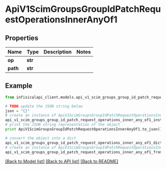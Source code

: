 # ApiV1ScimGroupsGroupIdPatchRequestOperationsInnerAnyOf1


## Properties
Name | Type | Description | Notes
------------ | ------------- | ------------- | -------------
**op** | **str** |  | 
**path** | **str** |  | 

## Example

```python
from infisicalapi_client.models.api_v1_scim_groups_group_id_patch_request_operations_inner_any_of1 import ApiV1ScimGroupsGroupIdPatchRequestOperationsInnerAnyOf1

# TODO update the JSON string below
json = "{}"
# create an instance of ApiV1ScimGroupsGroupIdPatchRequestOperationsInnerAnyOf1 from a JSON string
api_v1_scim_groups_group_id_patch_request_operations_inner_any_of1_instance = ApiV1ScimGroupsGroupIdPatchRequestOperationsInnerAnyOf1.from_json(json)
# print the JSON string representation of the object
print ApiV1ScimGroupsGroupIdPatchRequestOperationsInnerAnyOf1.to_json()

# convert the object into a dict
api_v1_scim_groups_group_id_patch_request_operations_inner_any_of1_dict = api_v1_scim_groups_group_id_patch_request_operations_inner_any_of1_instance.to_dict()
# create an instance of ApiV1ScimGroupsGroupIdPatchRequestOperationsInnerAnyOf1 from a dict
api_v1_scim_groups_group_id_patch_request_operations_inner_any_of1_from_dict = ApiV1ScimGroupsGroupIdPatchRequestOperationsInnerAnyOf1.from_dict(api_v1_scim_groups_group_id_patch_request_operations_inner_any_of1_dict)
```
[[Back to Model list]](../README.md#documentation-for-models) [[Back to API list]](../README.md#documentation-for-api-endpoints) [[Back to README]](../README.md)


